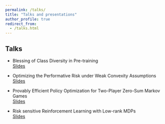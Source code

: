 ```yaml
---
permalink: /talks/
title: "Talks and presentations"
author_profile: true
redirect_from:
  - /talks.html
---
```


## Talks

* Blessing of Class Diversity in Pre-training  
[Slides](https://yulaizhao.com/files/slides_blessing.pdf)  

* Optimizing the Performative Risk under Weak Convexity Assumptions  
[Slides](https://yulaizhao.com/files/slides_optml.pdf)  

* Provably Efficient Policy Optimization for Two-Player Zero-Sum Markov Games  
[Slides](https://yulaizhao.com/files/slides_pgt.pdf)  

* Risk sensitive Reinforcement Learning with Low-rank MDPs  
[Slides](https://yulaizhao.com/files/slides_riskRL.pdf)  

<!-- <a href="files/resume-yulai.pdf" target="_blank">PDF.</a> -->